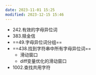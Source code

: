```yaml
---
date: 2023-11-01 15:25
modified: 2023-12-15 15:46
---
```

- 242.有效的字母异位词
- 383.赎金信
- ==49.字母异位词分组==
- ==438.找到字符串中所有字母异位词==
	- 滑动窗口
	- diff变量优化的滑动窗口
- 1002.查找共用字符